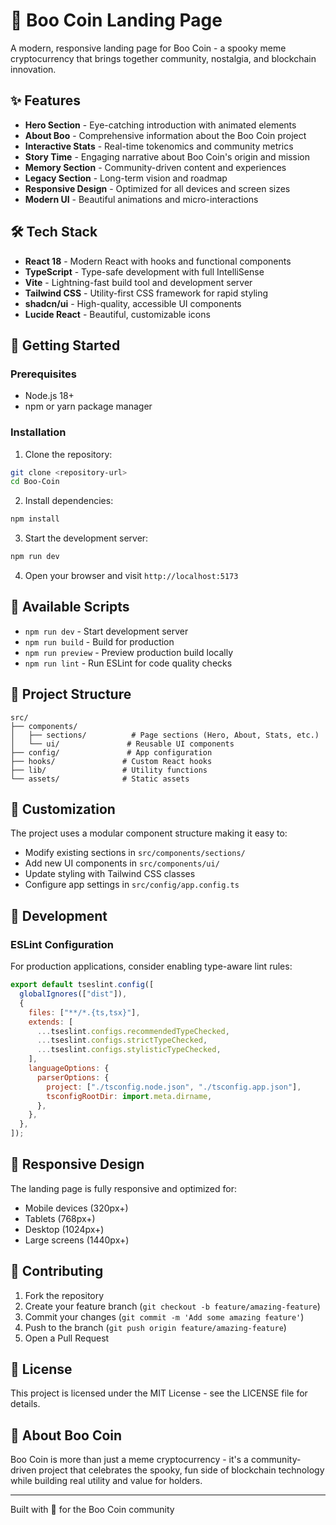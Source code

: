 # 👻 Boo Coin Landing Page

A modern, responsive landing page for Boo Coin - a spooky meme cryptocurrency that brings together community, nostalgia, and blockchain innovation.

## ✨ Features

- **Hero Section** - Eye-catching introduction with animated elements
- **About Boo** - Comprehensive information about the Boo Coin project
- **Interactive Stats** - Real-time tokenomics and community metrics
- **Story Time** - Engaging narrative about Boo Coin's origin and mission
- **Memory Section** - Community-driven content and experiences
- **Legacy Section** - Long-term vision and roadmap
- **Responsive Design** - Optimized for all devices and screen sizes
- **Modern UI** - Beautiful animations and micro-interactions

## 🛠️ Tech Stack

- **React 18** - Modern React with hooks and functional components
- **TypeScript** - Type-safe development with full IntelliSense
- **Vite** - Lightning-fast build tool and development server
- **Tailwind CSS** - Utility-first CSS framework for rapid styling
- **shadcn/ui** - High-quality, accessible UI components
- **Lucide React** - Beautiful, customizable icons

## 🚀 Getting Started

### Prerequisites

- Node.js 18+
- npm or yarn package manager

### Installation

1. Clone the repository:

```bash
git clone <repository-url>
cd Boo-Coin
```

2. Install dependencies:

```bash
npm install
```

3. Start the development server:

```bash
npm run dev
```

4. Open your browser and visit `http://localhost:5173`

## 📝 Available Scripts

- `npm run dev` - Start development server
- `npm run build` - Build for production
- `npm run preview` - Preview production build locally
- `npm run lint` - Run ESLint for code quality checks

## 📁 Project Structure

```
src/
├── components/
│   ├── sections/          # Page sections (Hero, About, Stats, etc.)
│   └── ui/               # Reusable UI components
├── config/               # App configuration
├── hooks/               # Custom React hooks
├── lib/                 # Utility functions
└── assets/              # Static assets
```

## 🎨 Customization

The project uses a modular component structure making it easy to:

- Modify existing sections in `src/components/sections/`
- Add new UI components in `src/components/ui/`
- Update styling with Tailwind CSS classes
- Configure app settings in `src/config/app.config.ts`

## 🔧 Development

### ESLint Configuration

For production applications, consider enabling type-aware lint rules:

```js
export default tseslint.config([
  globalIgnores(["dist"]),
  {
    files: ["**/*.{ts,tsx}"],
    extends: [
      ...tseslint.configs.recommendedTypeChecked,
      ...tseslint.configs.strictTypeChecked,
      ...tseslint.configs.stylisticTypeChecked,
    ],
    languageOptions: {
      parserOptions: {
        project: ["./tsconfig.node.json", "./tsconfig.app.json"],
        tsconfigRootDir: import.meta.dirname,
      },
    },
  },
]);
```

## 📱 Responsive Design

The landing page is fully responsive and optimized for:

- Mobile devices (320px+)
- Tablets (768px+)
- Desktop (1024px+)
- Large screens (1440px+)

## 🤝 Contributing

1. Fork the repository
2. Create your feature branch (`git checkout -b feature/amazing-feature`)
3. Commit your changes (`git commit -m 'Add some amazing feature'`)
4. Push to the branch (`git push origin feature/amazing-feature`)
5. Open a Pull Request

## 📄 License

This project is licensed under the MIT License - see the LICENSE file for details.

## 🎃 About Boo Coin

Boo Coin is more than just a meme cryptocurrency - it's a community-driven project that celebrates the spooky, fun side of blockchain technology while building real utility and value for holders.

---

Built with 💜 for the Boo Coin community
